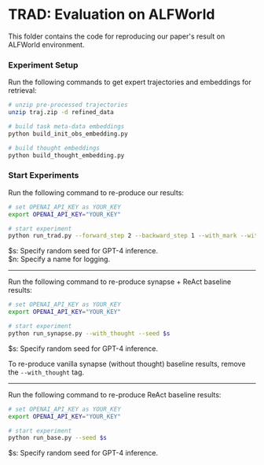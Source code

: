# TRAD: Evaluation on ALFWorld

This folder contains the code for reproducing our paper's result on ALFWorld environment.

### Experiment Setup

Run the following commands to get expert trajectories and embeddings for retrieval:
```bash
# unzip pre-processed trajectories
unzip traj.zip -d refined_data

# build task meta-data embeddings
python build_init_obs_embedding.py

# build thought embeddings
python build_thought_embedding.py
```

### Start Experiments

Run the following command to re-produce our results:
```bash
# set OPENAI_API_KEY as YOUR_KEY
export OPENAI_API_KEY="YOUR_KEY"

# start experiment
python run_trad.py --forward_step 2 --backward_step 1 --with_mark --with_prev --seed $s --exp_name $n
```
$s: Specify random seed for GPT-4 inference.    
$n: Specify a name for logging.

---

Run the following command to re-produce synapse + ReAct baseline results:
```bash
# set OPENAI_API_KEY as YOUR_KEY
export OPENAI_API_KEY="YOUR_KEY"

# start experiment
python run_synapse.py --with_thought --seed $s
```

$s: Specify random seed for GPT-4 inference.

To re-produce vanilla synapse (without thought) baseline results, remove the `--with_thought` tag.

---

Run the following command to re-produce ReAct baseline results:
```bash
# set OPENAI_API_KEY as YOUR_KEY
export OPENAI_API_KEY="YOUR_KEY"

# start experiment
python run_base.py --seed $s
```

$s: Specify random seed for GPT-4 inference.
